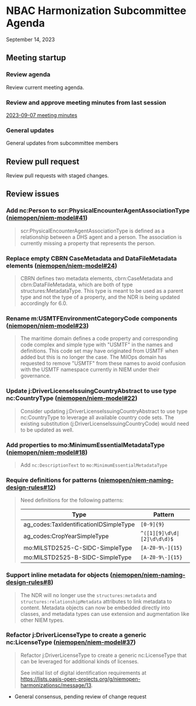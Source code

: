 
# NBAC Harmonization Subcommittee Agenda

September 14, 2023

## Meeting startup

### Review agenda

Review current meeting agenda.

### Review and approve meeting minutes from last session

[2023-09-07 meeting minutes](./2023-09-07-minutes.md)

### General updates

General updates from subcommittee members

## Review pull request

Review pull requests with staged changes.

## Review issues

### Add nc:Person to scr:PhysicalEncounterAgentAssociationType ([niemopen/niem-model#41](https://github.com/niemopen/niem-model/issues/41))

> scr:PhysicalEncounterAgentAssociationType is defined as a relationship between a DHS agent and a person. The association is currently missing a property that represents the person.

### Replace empty CBRN CaseMetadata and DataFileMetadata elements ([niemopen/niem-model#24](https://github.com/niemopen/niem-model/issues/24))

> CBRN defines two metadata elements, cbrn:CaseMetadata and cbrn:DataFileMetadata, which are both of type structures:MetadataType. This type is meant to be used as a parent type and not the type of a property, and the NDR is being updated accordingly for 6.0.

### Rename m:USMTFEnvironmentCategoryCode components ([niemopen/niem-model#23](https://github.com/niemopen/niem-model/issues/23))

> The maritime domain defines a code property and corresponding code complex and simple type with "USMTF" in the names and definitions. This code set may have originated from USMTF when added but this is no longer the case. The MilOps domain has requested to remove "USMTF" from these names to avoid confusion with the USMTF namespace currently in NIEM under their governance.

### Update j:DriverLicenseIssuingCountryAbstract to use type nc:CountryType ([niemopen/niem-model#22](https://github.com/niemopen/niem-model/issues/22))

> Consider updating j:DriverLicenseIssuingCountryAbstract to use type nc:CountryType to leverage all available country code sets. The existing substitution (j:DriverLicenseIssuingCountryCode) would need to be updated as well.

### Add properties to mo:MinimumEssentialMetadataType ([niemopen/niem-model#18](https://github.com/niemopen/niem-model/issues/18))

> Add `nc:DescriptionText` to `mo:MinimumEssentialMetadataType`

### Require definitions for patterns ([niemopen/niem-naming-design-rules#12](https://github.com/niemopen/niem-naming-design-rules/issues/12))

> Need definitions for the following patterns:
>
> Type | Pattern
> ---- | -------
> ag_codes:TaxIdentificationIDSimpleType | `[0-9]{9}`
> ag_codes:CropYearSimpleType | `^([1][9]\d\d\|[2]\d\d\d)$`
> mo:MILSTD2525-C-SIDC-SimpleType | `[A-Z0-9\-]{15}`
> mo:MILSTD2525-B-SIDC-SimpleType | `[A-Z0-9\-]{15}`

### Support inline metadata for objects ([niemopen/niem-naming-design-rules#8](https://github.com/niemopen/niem-naming-design-rules/issues/8))

> The NDR will no longer use the `structures:metadata` and `structures:relationshipMetadata` attributes to link metadata to content.  Metadata objects can now be embedded directly into classes, and metadata types can use extension and augmentation like other NIEM types.

### Refactor j:DriverLicenseType to create a generic nc:LicenseType ([niemopen/niem-model#37](https://github.com/niemopen/niem-model/issues/37))

> Refactor j:DriverLicenseType to create a generic nc:LicenseType that can be leveraged for additional kinds of licenses.
>
> See initial list of digital identification requirements at https://lists.oasis-open-projects.org/g/niemopen-harmonizationsc/message/13.

- General consensus, pending review of change request
